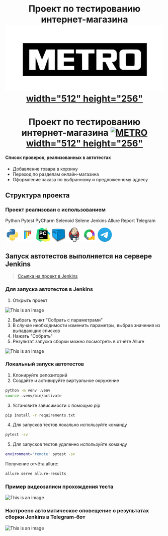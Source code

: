 <h1 align="center">Проект по тестированию интернет-магазина 
<a href="https://online.metro-cc.ru/" target="_blank"><img src="/Images/METRO_LOGO.svg" 
alt="METRO"> width="512" height="256"</a> </h1>


<h1 align="center">Проект по тестированию интернет-магазина 
<a href="https://online.metro-cc.ru/" target="_blank"><img src="https://upload.wikimedia.org/wikipedia/commons/5/53/Logo_METRO.svg" 
alt="METRO"> width="512" height="256"</a> </h1>

#### Список проверок, реализованных в автотестах
- Добавление товара в корзину
- Переход по разделам онлайн-магазина
- Оформление заказа по выбранному и предложенному адресу

## Структура проекта

### Проект реализован с использованием
Python Pytest PyCharm Selenoid Selene Jenkins Allure Report Telegram 

<p align="left">
<img src="/Images/python-original.svg" alt="Python" width="45" height="45">
<img src="/Images/pytest-original.svg" alt="Pytest" width="45" height="45">
<img src="/Images/PyCharm_Icon.svg" alt="Pycharm" width="45" height="45">
<img src="/Images/selenoid.png" alt="Selene" width="45" height="45">
<img src="/Images/jenkins-original.svg" alt="Jenkins" width="45" height="45">
<img src="/Images/allure.png" alt="Allure" width="45" height="45">
<img src="/Images/telegram.svg" alt="Telegram" width="45" height="45">
</p>

## Запуск автотестов выполняется на сервере Jenkins
> <a target="_blank" href="LINK">Ссылка на проект в Jenkins</a>

### Для запуска автотестов в Jenkins
1. Открыть проект

![This is an image](/Images/Screenshots/Jenkins_main.png)

2. Выбрать пункт "Собрать с параметрами"
3. В случае необходимости изменить параметры, выбрав значения из выпадающих списков
4. Нажать "Собрать"
5. Результат запуска сборки можно посмотреть в отчёте Allure

![This is an image](/Images/Screenshots/allure_report.png)

### Локальный запуск автотестов
1. Клонируйте репозиторий
2. Создайте и активируйте виртуальное окружение
  ```bash
  python -m venv .venv
  source .venv/bin/activate
  ```
3. Установите зависимости с помощью pip
  ```bash
  pip install -r requirements.txt
  ```
4. Для запусков тестов локально используйте команду 
  ```bash
  pytest -sv
  ```
5. Для запусков тестов удаленно используйте команду 
  ```bash
  environment='remote' pytest -sv
  ```

Получение отчёта allure:
```bash
allure serve allure-results
``` 

### Пример видеозаписи прохождения теста
![This is an image](/Images/Screenshots/test_gif.gif)

### Настроено автоматическое оповещение о результатах сборки Jenkins в Telegram-бот
![This is an image](/Images/Screenshots/bot.png)
